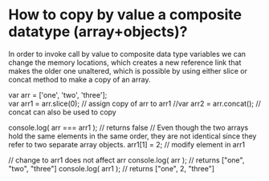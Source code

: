 # How to copy by value a composite datatype (array+objects)?

In order to invoke call by value to composite data type variables we can change the memory locations, which creates a new reference link that makes the older one unaltered, which is possible by using either slice or concat method to make a copy of an array. <br>

var arr = ['one', 'two', 'three']; <br>
var arr1 = arr.slice(0); // assign copy of arr to arr1
//var arr2 = arr.concat(); // concat can also be used to copy


console.log( arr === arr1 ); // returns false
// Even though the two arrays hold the same elements in the same order, they are not identical since they refer to two separate array objects.
arr1[1] = 2; // modify element in arr1


// change to arr1 does not affect arr
console.log( arr ); // returns ["one", "two", "three"]
console.log( arr1 ); // returns ["one", 2, "three"]

